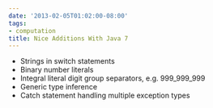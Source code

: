 ```yaml
---
date: '2013-02-05T01:02:00-08:00'
tags:
- computation
title: Nice Additions With Java 7
---
```


- Strings in switch statements
- Binary number literals
- Integral literal digit group separators, e.g. 999_999_999
- Generic type inference
- Catch statement handling multiple exception types
